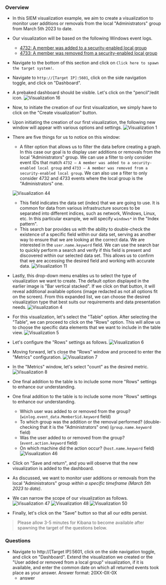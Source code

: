 ### Overview
- In this SIEM visualization example, we aim to create a visualization to monitor user additions or removals from the local "Administrators" group from March 5th 2023 to date.
- Our visualization will be based on the following Windows event logs.
	- [4732: A member was added to a security-enabled local group](https://www.ultimatewindowssecurity.com/securitylog/encyclopedia/event.aspx?eventid=4732)
	- [4733: A member was removed from a security-enabled local group](https://www.ultimatewindowssecurity.com/securitylog/encyclopedia/event.aspx?eventid=4733)
- Navigate to the bottom of this section and click on `Click here to spawn the target system!`.
- Navigate to `http://[Target IP]:5601`, click on the side navigation toggle, and click on "Dashboard".
- A prebaked dashboard should be visible. Let's click on the "pencil"/edit icon.
![Visualization 16](https://academy.hackthebox.com/storage/modules/211/visualization16.png)
- Now, to initiate the creation of our first visualization, we simply have to click on the "Create visualization" button.
- Upon initiating the creation of our first visualization, the following new window will appear with various options and settings.
![Visualization 1](https://academy.hackthebox.com/storage/modules/211/visualization1.png)
- There are five things for us to notice on this window:
	- A filter option that allows us to filter the data before creating a graph. In this case our goal is to display user additions or removals from the local "Administrators" group. We can use a filter to only consider event IDs that match `4732 – A member was added to a security-enabled local group` and `4733 – A member was removed from a security-enabled local group`. We can also use a filter to only consider 4732 and 4733 events where the local group is the "Administrators" one.
    
    ![Visualization 44](https://academy.hackthebox.com/storage/modules/211/visualization44.png)
	- This field indicates the data set (index) that we are going to use. It is common for data from various infrastructure sources to be separated into different indices, such as network, Windows, Linux, etc. In this particular example, we will specify `windows*` in the "Index pattern".
	- This search bar provides us with the ability to double-check the existence of a specific field within our data set, serving as another way to ensure that we are looking at the correct data. We are interested in the `user.name.keyword` field. We can use the search bar to quickly perform a search and verify if this field is present and discovered within our selected data set. This allows us to confirm that we are accessing the desired field and working with accurate data.
	 ![Visualization 11](https://academy.hackthebox.com/storage/modules/211/visualization11.png)
- Lastly, this drop-down menu enables us to select the type of visualization we want to create. The default option displayed in the earlier image is "Bar vertical stacked". If we click on that button, it will reveal additional available options (image redacted as not all options fit on the screen). From this expanded list, we can choose the desired visualization type that best suits our requirements and data presentation needs.
![Visualization 4](https://academy.hackthebox.com/storage/modules/211/visualization4.png)
- For this visualization, let's select the "Table" option. After selecting the "Table", we can proceed to click on the "Rows" option. This will allow us to choose the specific data elements that we want to include in the table view.
![Visualization 5](https://academy.hackthebox.com/storage/modules/211/visualization5.png)
- Let's configure the "Rows" settings as follows.
![Visualization 6](https://academy.hackthebox.com/storage/modules/211/visualization6.png)
- Moving forward, let's close the "Rows" window and proceed to enter the "Metrics" configuration.
![Visualization 7](https://academy.hackthebox.com/storage/modules/211/visualization7.png)
- In the "Metrics" window, let's select "count" as the desired metric.
![Visualization 8](https://academy.hackthebox.com/storage/modules/211/visualization8.png)
- One final addition to the table is to include some more "Rows" settings to enhance our understanding.
- One final addition to the table is to include some more "Rows" settings to enhance our understanding.
	- Which user was added to or removed from the group? (`winlog.event_data.MemberSid.keyword` field)
	- To which group was the addition or the removal performed? (double-checking that it is the "Administrators" one) (`group.name.keyword` field)
	- Was the user added to or removed from the group? (`event.action.keyword` field)
	- On which machine did the action occur? (`host.name.keyword` field)
![Visualization 46](https://academy.hackthebox.com/storage/modules/211/visualization46.png)
- Click on "Save and return", and you will observe that the new visualization is added to the dashboard.
- As discussed, we want to monitor user additions or removals from the local "Administrators" group _within a specific timeframe (March 5th 2023 to date)_.
- We can narrow the scope of our visualization as follows.
![Visualization 47](https://academy.hackthebox.com/storage/modules/211/visualization47.png)
![Visualization 48](https://academy.hackthebox.com/storage/modules/211/visualization48.png)
![Visualization 50](https://academy.hackthebox.com/storage/modules/211/visualization50.png)
- Finally, let's click on the "Save" button so that all our edits persist.

> Please allow 3-5 minutes for Kibana to become available after spawning the target of the questions below.



### Questions
- Navigate to http://[Target IP]:5601, click on the side navigation toggle, and click on "Dashboard". Extend the visualization we created or the "User added or removed from a local group" visualization, if it is available, and enter the common date on which all returned events took place as your answer. Answer format: 20XX-0X-0X
	- answer